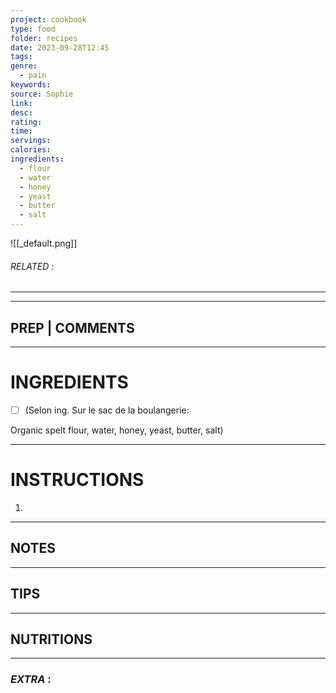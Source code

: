 ```yaml
---
project: cookbook
type: food
folder: recipes
date: 2023-09-28T12:45
tags: 
genre:
  - pain
keywords: 
source: Sophie
link: 
desc: 
rating: 
time: 
servings: 
calories: 
ingredients:
  - flour
  - water
  - honey
  - yeast
  - butter
  - salt
---
```


![[_default.png]]
###### *RELATED* : 
---


---
## PREP | COMMENTS



---
# INGREDIENTS

- [ ] (Selon ing. Sur le sac de la boulangerie: 

Organic spelt flour, water, honey, yeast, butter, salt)

---
# INSTRUCTIONS

1. 

---
## NOTES



---
## TIPS



---
## NUTRITIONS



---
### *EXTRA* :



